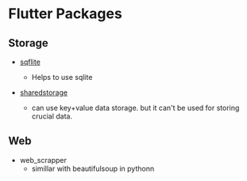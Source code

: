# Flutter Packages

## Storage

- [sqflite](https://pub.dev/packages/sqflite)

  - Helps to use sqlite
- [sharedstorage](https://pub.dev/packages/sharedstorage)
  - can use key+value data storage. but it can't be used for storing crucial data.

## Web

- web_scrapper
  - simillar with beautifulsoup in pythonn
